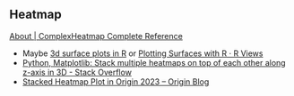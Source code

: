 
## Heatmap

[About | ComplexHeatmap Complete Reference](https://jokergoo.github.io/ComplexHeatmap-reference/book/index.html)

- Maybe [3d surface plots in R](https://plotly.com/r/3d-surface-plots/) or [Plotting Surfaces with R · R Views](https://rviews.rstudio.com/2020/12/14/plotting-surfaces-with-r/)
- [Python, Matplotlib: Stack multiple heatmaps on top of each other along z-axis in 3D - Stack Overflow](https://stackoverflow.com/questions/67320217/python-matplotlib-stack-multiple-heatmaps-on-top-of-each-other-along-z-axis-in)
- [Stacked Heatmap Plot in Origin 2023 – Origin Blog](https://blog.originlab.com/stacked-heatmap-plot-in-origin-2023)